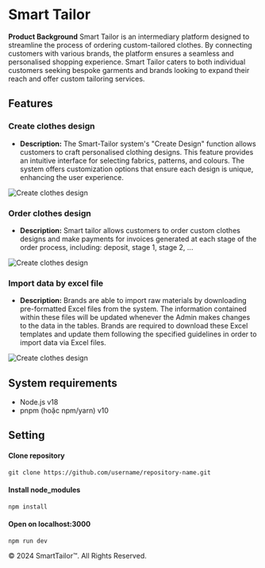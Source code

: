 # Smart Tailor

**Product Background**
Smart Tailor is an intermediary platform designed to streamline the process of ordering custom-tailored clothes. By connecting customers with various brands, the platform ensures a seamless and personalised shopping experience. Smart Tailor caters to both individual customers seeking bespoke garments and brands looking to expand their reach and offer custom tailoring services.

## Features
### Create clothes design
* **Description:** The Smart-Tailor system's "Create Design" function allows customers to craft personalised clothing designs. This feature provides an intuitive interface for selecting fabrics, patterns, and colours. The system offers customization options that ensure each design is unique, enhancing the user experience.
  
![Create clothes design](https://res.cloudinary.com/drfguyty0/image/upload/v1726457457/458521959_540309145335464_4926264077854509168_n_wbc0p5.png)

### Order clothes design
* **Description:** Smart tailor allows customers to order custom clothes designs and make payments for invoices generated at each stage of the order process, including: deposit, stage 1, stage 2, ...

![Create clothes design](https://res.cloudinary.com/drfguyty0/image/upload/v1726457752/459154242_1811760062682839_646292926602807194_n_mur1hz.png)

### Import data by excel file
* **Description:** Brands are able to import raw materials by downloading pre-formatted Excel files from the system. The information contained within these files will be updated whenever the Admin makes changes to the data in the tables. Brands are required to download these Excel templates and update them following the specified guidelines in order to import data via Excel files.

![Create clothes design](https://res.cloudinary.com/drfguyty0/image/upload/v1726457634/457855629_474981938868213_9104423186379102330_n_bhzo0h.png)

## System requirements
- Node.js v18
- pnpm (hoặc npm/yarn) v10

## Setting

#### Clone repository
`git clone https://github.com/username/repository-name.git`

#### Install node_modules
`npm install`
#### Open on localhost:3000
`npm run dev`



© 2024 SmartTailor™. All Rights Reserved.

